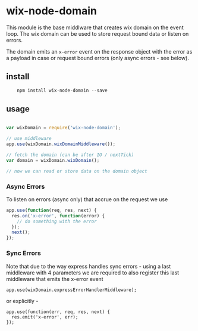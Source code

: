 # wix-node-domain
This module is the base middlware that creates wix domain on the event loop. The wix domain can be used to store request bound data or listen on errors.

The domain emits an ```x-error``` event on the response object with the error as a payload in case or request bound errors (only async errors - see below).



## install
```javascript
    npm install wix-node-domain --save
```

## usage
```javascript

var wixDomain = require('wix-node-domain');

// use middleware
app.use(wixDomain.wixDomainMiddleware());

// fetch the domain (can be after IO / nextTick)
var domain = wixDomain.wixDomain();

// now we can read or store data on the domain object
```

### Async Errors

To listen on errors (async only) that accrue on the request we use

```javascript
app.use(function(req, res, next) {
  res.on('x-error', function(error) {
    // do something with the error
  });
  next();
});
```

### Sync Errors

Note that due to the way express handles sync errors - using a last middleware with 4 parameters we are required
to also register this last middleware that emits the x-error event

```
app.use(wixDomain.expressErrorHandlerMiddleware);
```

or explicitly -


```
app.use(function(err, req, res, next) {
  res.emit('x-error', err);
});
```



